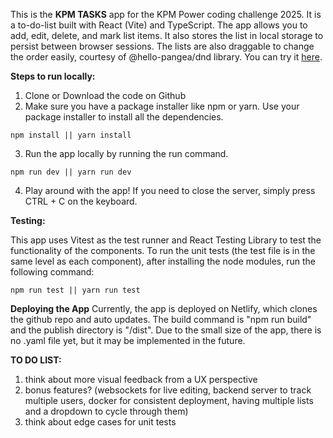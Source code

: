 This is the **KPM TASKS** app for the KPM Power coding challenge 2025. It is a to-do-list built with React (Vite) and TypeScript. The app allows you to add, edit, delete, and mark list items. It also stores the list in local storage to persist between browser sessions. The lists are also draggable to change the order easily, courtesy of @hello-pangea/dnd library. You can try it [here](kpm-tasks.netlify.app/). 

**Steps to run locally:**
1. Clone or Download the code on Github
2. Make sure you have a package installer like npm or yarn. Use your package installer to install all the dependencies.
```
npm install || yarn install
```
3. Run the app locally by running the run command.
```
npm run dev || yarn run dev
```
4. Play around with the app! If you need to close the server, simply press CTRL + C on the keyboard.

**Testing:**

This app uses Vitest as the test runner and React Testing Library to test the functionality of the components.
To run the unit tests (the test file is in the same level as each component), after installing the node modules, run the following command:
```
npm run test || yarn run test
```

**Deploying the App**
Currently, the app is deployed on Netlify, which clones the github repo and auto updates. The build command is "npm run build" and the publish directory is "/dist". Due to the small size of the app, there is no .yaml file yet, but it may be implemented in the future.


**TO DO LIST:**
1. think about more visual feedback from a UX perspective 
2. bonus features? (websockets for live editing, backend server to track multiple users, docker for consistent deployment, having multiple lists and a dropdown to cycle through them)
3. think about edge cases for unit tests